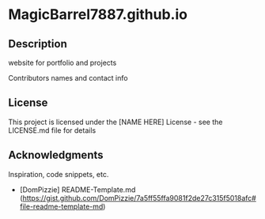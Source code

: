 # MagicBarrel7887.github.io

## Description
website for portfolio and projects

<!-- ## Help  -->

<!--Any advise for common problems or issues.-->
<!--```-->
<!--command to run if program contains helper info-->
<!--```-->

 
 <!-- ## Authors  -->

Contributors names and contact info



<!-- ## Version History  -->



## License

This project is licensed under the [NAME HERE] License - see the LICENSE.md file for details

## Acknowledgments

Inspiration, code snippets, etc.
* [DomPizzie] README-Template.md (https://gist.github.com/DomPizzie/7a5ff55ffa9081f2de27c315f5018afc#file-readme-template-md)
